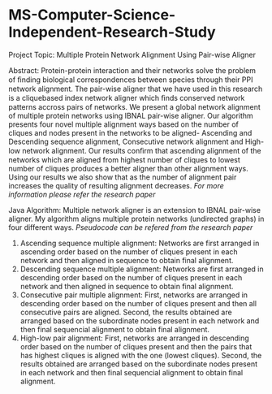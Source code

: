 # MS-Computer-Science-Independent-Research-Study

Project Topic:
Multiple Protein Network Alignment Using Pair-wise Aligner 

Abstract:
Protein-protein interaction and their networks solve the problem of ﬁnding biological correspondences between species through their PPI network alignment. The pair-wise aligner that we have used in this research is a cliquebased index network aligner which ﬁnds conserved network patterns accross pairs of networks. We present a global network alignment of multiple protein networks using IBNAL pair-wise aligner. Our algorithm presents four novel multiple alignment ways based on the number of cliques and nodes present in the networks to be aligned- Ascending and Descending sequence alignment, Consecutive network alignment and High-low network alignment. Our results conﬁrm that ascending alignment of the networks which are aligned from highest number of cliques to lowest number of cliques produces a better aligner than other alignment ways. Using our results we also show that as the number of alignment pair increases the quality of resulting alignment decreases. *For more information please refer the research paper*

Java Algorithm:
Multiple network aligner is an extension to IBNAL pair-wise aligner. My algorithm aligns multiple protein networks (undirected graphs) in four different ways. *Pseudocode can be refered from the research paper*
1) Ascending sequence multiple alignment: Networks are first arranged in ascending order based on the number of cliques present in each network and then aligned in sequence to obtain final alignment.
2) Descending sequence multiple alignment: Networks are first arranged in descending order based on the number of cliques present in each network and then aligned in sequence to obtain final alignment.
3) Consecutive pair multiple alignment: First, networks are arranged in descending order based on the number of cliques present and then all consecutive pairs are aligned. Second, the results obtained are arranged based on the subordinate nodes present in each network and then final sequencial alignment to obtain final alignment.
4) High-low pair alignment: First, networks are arranged in descending order based on the number of cliques present and then the pairs that has highest cliques is aligned with the one (lowest cliques). Second, the results obtained are arranged based on the subordinate nodes present in each network and then final sequencial alignment to obtain final alignment.
